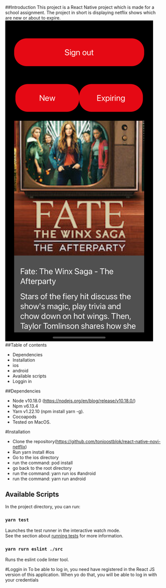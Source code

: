 ##Introduction
This project is a React Native project which is made for a school assignment. The project in short is displaying netflix shows which are new or about to expire.
![Alt text](screenshot.png?raw=true)
##Table of contents
* Dependencies
* Installation
* ios
* android
* Available scripts
* Loggin in

##Dependencies
* Node v10.18.0 (https://nodejs.org/en/blog/release/v10.18.0/)
* Npm v6.13.4
* Yarn v1.22.10 (npm install yarn -g).
* Cocoapods
* Tested on MacOS.

#Installation
* Clone the repository(https://github.com/tonioostblok/react-native-novi-netflix)
* Run yarn install
#ios
* Go to the ios directory
* run the command: pod install
* go back to the root directory
* run the command: yarn run ios
#android
* run the command: yarn run android

## Available Scripts

In the project directory, you can run:

### `yarn test`

Launches the test runner in the interactive watch mode.<br />
See the section about [running tests](https://facebook.github.io/create-react-app/docs/running-tests) for more information.

### `yarn rurn eslint ./src`

Runs the eslint code linter tool.<br />

#Loggin in
To be able to log in, you need have registered in the React JS version of this application. When yo do that, you will be able to log in with your credentials